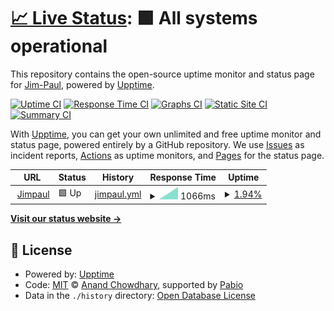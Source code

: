 # [📈 Live Status](https://Jim-Paul.github.io/Upptime-Status): <!--live status--> **🟩 All systems operational**

This repository contains the open-source uptime monitor and status page for [Jim-Paul](https://Jim-Paul.github.io/Upptime-Status), powered by [Upptime](https://github.com/upptime/upptime).

[![Uptime CI](https://github.com/Jim-Paul/Upptime-Status/workflows/Uptime%20CI/badge.svg)](https://github.com/Jim-Paul/Upptime-Status/actions?query=workflow%3A%22Uptime+CI%22)
[![Response Time CI](https://github.com/Jim-Paul/Upptime-Status/workflows/Response%20Time%20CI/badge.svg)](https://github.com/Jim-Paul/Upptime-Status/actions?query=workflow%3A%22Response+Time+CI%22)
[![Graphs CI](https://github.com/Jim-Paul/Upptime-Status/workflows/Graphs%20CI/badge.svg)](https://github.com/Jim-Paul/Upptime-Status/actions?query=workflow%3A%22Graphs+CI%22)
[![Static Site CI](https://github.com/Jim-Paul/Upptime-Status/workflows/Static%20Site%20CI/badge.svg)](https://github.com/Jim-Paul/Upptime-Status/actions?query=workflow%3A%22Static+Site+CI%22)
[![Summary CI](https://github.com/Jim-Paul/Upptime-Status/workflows/Summary%20CI/badge.svg)](https://github.com/Jim-Paul/Upptime-Status/actions?query=workflow%3A%22Summary+CI%22)

With [Upptime](https://upptime.js.org), you can get your own unlimited and free uptime monitor and status page, powered entirely by a GitHub repository. We use [Issues](https://github.com/Jim-Paul/Upptime-Status/issues) as incident reports, [Actions](https://github.com/Jim-Paul/Upptime-Status/actions) as uptime monitors, and [Pages](https://Jim-Paul.github.io/Upptime-Status) for the status page.

<!--start: status pages-->
<!-- This summary is generated by Upptime (https://github.com/upptime/upptime) -->
<!-- Do not edit this manually, your changes will be overwritten -->
<!-- prettier-ignore -->
| URL | Status | History | Response Time | Uptime |
| --- | ------ | ------- | ------------- | ------ |
| <img alt="" src="https://icons.duckduckgo.com/ip3/www.google.com.ico" height="13"> [Jimpaul](https://www.google.com) | 🟩 Up | [jimpaul.yml](https://github.com/Jim-Paul/Upptime-Status/commits/HEAD/history/jimpaul.yml) | <details><summary><img alt="Response time graph" src="./graphs/jimpaul/response-time-week.png" height="20"> 1066ms</summary><br><a href="https://Jim-Paul.github.io/Upptime-Status/history/jimpaul"><img alt="Response time 1066" src="https://img.shields.io/endpoint?url=https%3A%2F%2Fraw.githubusercontent.com%2FJim-Paul%2FUpptime-Status%2FHEAD%2Fapi%2Fjimpaul%2Fresponse-time.json"></a><br><a href="https://Jim-Paul.github.io/Upptime-Status/history/jimpaul"><img alt="24-hour response time 1066" src="https://img.shields.io/endpoint?url=https%3A%2F%2Fraw.githubusercontent.com%2FJim-Paul%2FUpptime-Status%2FHEAD%2Fapi%2Fjimpaul%2Fresponse-time-day.json"></a><br><a href="https://Jim-Paul.github.io/Upptime-Status/history/jimpaul"><img alt="7-day response time 1066" src="https://img.shields.io/endpoint?url=https%3A%2F%2Fraw.githubusercontent.com%2FJim-Paul%2FUpptime-Status%2FHEAD%2Fapi%2Fjimpaul%2Fresponse-time-week.json"></a><br><a href="https://Jim-Paul.github.io/Upptime-Status/history/jimpaul"><img alt="30-day response time 1066" src="https://img.shields.io/endpoint?url=https%3A%2F%2Fraw.githubusercontent.com%2FJim-Paul%2FUpptime-Status%2FHEAD%2Fapi%2Fjimpaul%2Fresponse-time-month.json"></a><br><a href="https://Jim-Paul.github.io/Upptime-Status/history/jimpaul"><img alt="1-year response time 1066" src="https://img.shields.io/endpoint?url=https%3A%2F%2Fraw.githubusercontent.com%2FJim-Paul%2FUpptime-Status%2FHEAD%2Fapi%2Fjimpaul%2Fresponse-time-year.json"></a></details> | <details><summary><a href="https://Jim-Paul.github.io/Upptime-Status/history/jimpaul">1.94%</a></summary><a href="https://Jim-Paul.github.io/Upptime-Status/history/jimpaul"><img alt="All-time uptime 1.94%" src="https://img.shields.io/endpoint?url=https%3A%2F%2Fraw.githubusercontent.com%2FJim-Paul%2FUpptime-Status%2FHEAD%2Fapi%2Fjimpaul%2Fuptime.json"></a><br><a href="https://Jim-Paul.github.io/Upptime-Status/history/jimpaul"><img alt="24-hour uptime 1.94%" src="https://img.shields.io/endpoint?url=https%3A%2F%2Fraw.githubusercontent.com%2FJim-Paul%2FUpptime-Status%2FHEAD%2Fapi%2Fjimpaul%2Fuptime-day.json"></a><br><a href="https://Jim-Paul.github.io/Upptime-Status/history/jimpaul"><img alt="7-day uptime 1.94%" src="https://img.shields.io/endpoint?url=https%3A%2F%2Fraw.githubusercontent.com%2FJim-Paul%2FUpptime-Status%2FHEAD%2Fapi%2Fjimpaul%2Fuptime-week.json"></a><br><a href="https://Jim-Paul.github.io/Upptime-Status/history/jimpaul"><img alt="30-day uptime 1.94%" src="https://img.shields.io/endpoint?url=https%3A%2F%2Fraw.githubusercontent.com%2FJim-Paul%2FUpptime-Status%2FHEAD%2Fapi%2Fjimpaul%2Fuptime-month.json"></a><br><a href="https://Jim-Paul.github.io/Upptime-Status/history/jimpaul"><img alt="1-year uptime 1.94%" src="https://img.shields.io/endpoint?url=https%3A%2F%2Fraw.githubusercontent.com%2FJim-Paul%2FUpptime-Status%2FHEAD%2Fapi%2Fjimpaul%2Fuptime-year.json"></a></details>

<!--end: status pages-->

[**Visit our status website →**](https://Jim-Paul.github.io/Upptime-Status)

## 📄 License

- Powered by: [Upptime](https://github.com/upptime/upptime)
- Code: [MIT](./LICENSE) © [Anand Chowdhary](https://anandchowdhary.com), supported by [Pabio](https://pabio.com)
- Data in the `./history` directory: [Open Database License](https://opendatacommons.org/licenses/odbl/1-0/)
